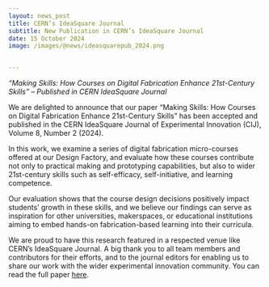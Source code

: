 ```yaml
---
layout: news_post
title: CERN’s IdeaSquare Journal
subtitle: New Publication in CERN’s IdeaSquare Journal
date: 15 October 2024
image: /images/@news/ideasquarepub_2024.png


---
```


*“Making Skills: How Courses on Digital Fabrication Enhance 21st-Century Skills” – Published in CERN IdeaSquare Journal*

We are delighted to announce that our paper “Making Skills: How Courses on Digital Fabrication Enhance 21st-Century Skills” has been accepted and published in the CERN IdeaSquare Journal of Experimental Innovation (CIJ), Volume 8, Number 2 (2024).


In this work, we examine a series of digital fabrication micro-courses offered at our Design Factory, and evaluate how these courses contribute not only to practical making and prototyping capabilities, but also to wider 21st-century skills such as self-efficacy, self-initiative, and learning competence.


Our evaluation shows that the course design decisions positively impact students’ growth in these skills, and we believe our findings can serve as inspiration for other universities, makerspaces, or educational institutions aiming to embed hands-on fabrication-based learning into their curricula.


We are proud to have this research featured in a respected venue like CERN’s IdeaSquare Journal. A big thank you to all team members and contributors for their efforts, and to the journal editors for enabling us to share our work with the wider experimental innovation community.
You can read the full paper [here](https://e-publishing.cern.ch/index.php/CIJ/article/view/1463).
